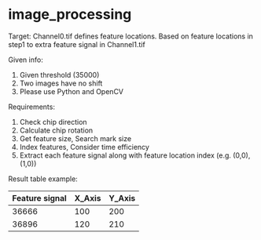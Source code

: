 # image_processing
Target:
Channel0.tif defines feature locations. Based on feature locations in step1 to extra feature signal in Channel1.tif 

Given info:
1. Given threshold (35000)
2. Two images have no shift
3. Please use Python and OpenCV


Requirements:
1. Check chip direction
2. Calculate chip rotation
3. Get feature size, Search mark size
4. Index features, Consider time efficiency
5. Extract each feature signal along with feature location index (e.g. (0,0), (1,0))
 
Result table example:


| Feature signal  | X_Axis |  Y_Axis |
| ------------- | ------------- | -------------|
| 36666  | 100  |200|
| 36896  | 120  |210|

